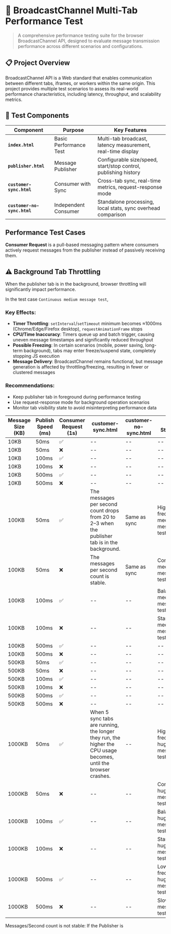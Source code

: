 # 🚀 BroadcastChannel Multi-Tab Performance Test

> A comprehensive performance testing suite for the browser BroadcastChannel API, designed to evaluate message transmission performance across different scenarios and configurations.

## 📋 Project Overview

BroadcastChannel API is a Web standard that enables communication between different tabs, iframes, or workers within the same origin. This project provides multiple test scenarios to assess its real-world performance characteristics, including latency, throughput, and scalability metrics.

## 🧪 Test Components

| Component                   | Purpose                | Key Features                                                    |
| --------------------------- | ---------------------- | --------------------------------------------------------------- |
| **`index.html`**            | Basic Performance Test | Multi-tab broadcast, latency measurement, real-time display     |
| **`publisher.html`**        | Message Publisher      | Configurable size/speed, start/stop control, publishing history |
| **`customer-sync.html`**    | Consumer with Sync     | Cross-tab sync, real-time metrics, request-response mode        |
| **`customer-no-sync.html`** | Independent Consumer   | Standalone processing, local stats, sync overhead comparison    |

## Performance Test Cases

**Consumer Request** is a pull-based messaging pattern where consumers actively request messages from the publisher instead of passively receiving them.

## ⚠️ Background Tab Throttling

When the publisher tab is in the background, browser throttling will significantly impact performance.

In the test case `Continuous medium message test`,

### **Key Effects**:

- **Timer Throttling**: `setInterval`/`setTimeout` minimum becomes ≈1000ms (Chrome/Edge/Firefox desktop), `requestAnimationFrame` stops
- **CPU/Time Inaccuracy**: Timers queue up and batch trigger, causing uneven message timestamps and significantly reduced throughput
- **Possible Freezing**: In certain scenarios (mobile, power saving, long-term background), tabs may enter freeze/suspend state, completely stopping JS execution
- **Message Delivery**: BroadcastChannel remains functional, but message generation is affected by throttling/freezing, resulting in fewer or clustered messages

### **Recommendations**:

- Keep publisher tab in foreground during performance testing
- Use request-response mode for background operation scenarios
- Monitor tab visibility state to avoid misinterpreting performance data

| Message Size (KB) | Publish Speed (ms) | Consumer Request (1s) | customer-sync.html                                                                                              | customer-no-sync.html | Test Strategy                      |
| ----------------- | ------------------ | --------------------- | --------------------------------------------------------------------------------------------------------------- | --------------------- | ---------------------------------- |
| 10KB              | 50ms               | ✅                    | --                                                                                                              | --                    | --                                 |
| 10KB              | 50ms               | ❌                    | --                                                                                                              | --                    | --                                 |
| 10KB              | 100ms              | ✅                    | --                                                                                                              | --                    | --                                 |
| 10KB              | 100ms              | ❌                    | --                                                                                                              | --                    | --                                 |
| 10KB              | 500ms              | ✅                    | --                                                                                                              | --                    | --                                 |
| 10KB              | 500ms              | ❌                    | --                                                                                                              | --                    | --                                 |
| 100KB             | 50ms               | ✅                    | The messages per second count drops from 20 to 2–3 when the publisher tab is in the background.                 | Same as sync          | High frequency medium message test |
| 100KB             | 50ms               | ❌                    | The messages per second count is stable.                                                                        | Same as sync          | Continuous medium message test     |
| 100KB             | 100ms              | ✅                    | --                                                                                                              | --                    | Balanced medium message test       |
| 100KB             | 100ms              | ❌                    | --                                                                                                              | --                    | Standard medium message test       |
| 100KB             | 500ms              | ✅                    | --                                                                                                              | --                    | --                                 |
| 100KB             | 500ms              | ❌                    | --                                                                                                              | --                    | --                                 |
| 500KB             | 50ms               | ✅                    | --                                                                                                              | --                    | --                                 |
| 500KB             | 50ms               | ❌                    | --                                                                                                              | --                    | --                                 |
| 500KB             | 100ms              | ✅                    | --                                                                                                              | --                    | --                                 |
| 500KB             | 100ms              | ❌                    | --                                                                                                              | --                    | --                                 |
| 500KB             | 500ms              | ✅                    | --                                                                                                              | --                    | --                                 |
| 500KB             | 500ms              | ❌                    | --                                                                                                              | --                    | --                                 |
| 1000KB            | 50ms               | ✅                    | When 5 sync tabs are running, the longer they run, the higher the CPU usage becomes, until the browser crashes. | --                    | High frequency huge message test   |
| 1000KB            | 50ms               | ❌                    | --                                                                                                              | --                    | Continuous huge message test       |
| 1000KB            | 100ms              | ✅                    | --                                                                                                              | --                    | Balanced huge message test         |
| 1000KB            | 100ms              | ❌                    | --                                                                                                              | --                    | Standard huge message test         |
| 1000KB            | 500ms              | ✅                    | --                                                                                                              | --                    | Low frequency huge message test    |
| 1000KB            | 500ms              | ❌                    | --                                                                                                              | --                    | Slow huge message test             |

Messages/Second count is not stable: If the Publisher is
